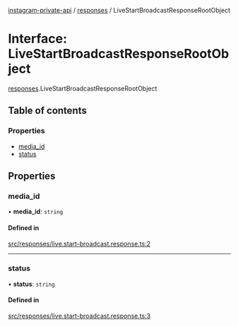 [instagram-private-api](../../README.md) / [responses](../../modules/responses.md) / LiveStartBroadcastResponseRootObject

# Interface: LiveStartBroadcastResponseRootObject

[responses](../../modules/responses.md).LiveStartBroadcastResponseRootObject

## Table of contents

### Properties

- [media\_id](LiveStartBroadcastResponseRootObject.md#media_id)
- [status](LiveStartBroadcastResponseRootObject.md#status)

## Properties

### media\_id

• **media\_id**: `string`

#### Defined in

[src/responses/live.start-broadcast.response.ts:2](https://github.com/Nerixyz/instagram-private-api/blob/b3351b9/src/responses/live.start-broadcast.response.ts#L2)

___

### status

• **status**: `string`

#### Defined in

[src/responses/live.start-broadcast.response.ts:3](https://github.com/Nerixyz/instagram-private-api/blob/b3351b9/src/responses/live.start-broadcast.response.ts#L3)
